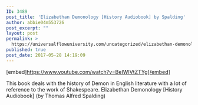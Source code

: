 ```yaml
---
ID: 3489
post_title: 'Elizabethan Demonology [History Audiobook] by Spalding'
author: abbie04m553726
post_excerpt: ""
layout: post
permalink: >
  https://universalflowuniversity.com/uncategorized/elizabethan-demonology-history-audiobook-by-spalding/
published: true
post_date: 2017-05-28 14:19:09
---
```

[embed]https://www.youtube.com/watch?v=BeIWIVtZTYg[/embed]<br>
<p>This book deals with the history of Demon in English literature with a lot of reference to the work of Shakespeare. 
Elizabethan Demonology [History Audiobook] (by Thomas Alfred Spalding)</p>
